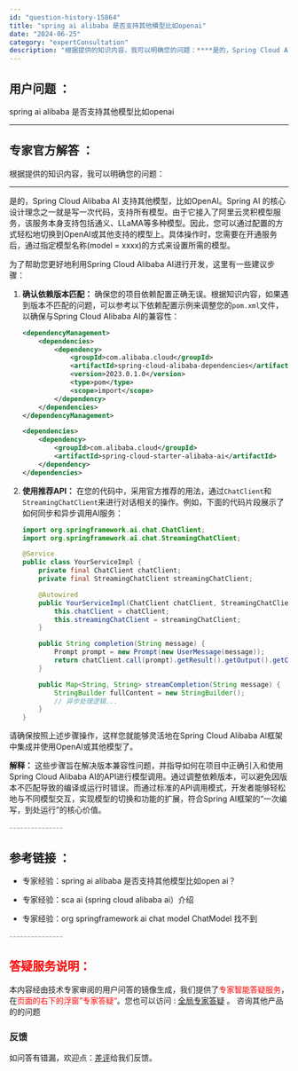 ```yaml
---
id: "question-history-15864"
title: "spring ai alibaba 是否支持其他模型比如openai"
date: "2024-06-25"
category: "expertConsultation"
description: "根据提供的知识内容，我可以明确您的问题：****是的，Spring Cloud Alibaba AI 支持其他模型，比如OpenAI。Spring AI 的核心设计理念之一就是写一次代码，支持所有模型。由于它接入了阿里云灵积模型服务，该服务本身支持包括通义、LLaMA等多种模型。因此，您可以通过配置"
---
```


## 用户问题 ： 
 spring ai alibaba 是否支持其他模型比如openai  

---------------
## 专家官方解答 ：

根据提供的知识内容，我可以明确您的问题：

****

是的，Spring Cloud Alibaba AI 支持其他模型，比如OpenAI。Spring AI 的核心设计理念之一就是写一次代码，支持所有模型。由于它接入了阿里云灵积模型服务，该服务本身支持包括通义、LLaMA等多种模型。因此，您可以通过配置的方式轻松地切换到OpenAI或其他支持的模型上。具体操作时，您需要在开通服务后，通过指定模型名称(model = xxxx)的方式来设置所需的模型。

为了帮助您更好地利用Spring Cloud Alibaba AI进行开发，这里有一些建议步骤：

1. **确认依赖版本匹配：**
   确保您的项目依赖配置正确无误。根据知识内容，如果遇到版本不匹配的问题，可以参考以下依赖配置示例来调整您的`pom.xml`文件，以确保与Spring Cloud Alibaba AI的兼容性：
   ```xml
   <dependencyManagement>
       <dependencies>
           <dependency>
               <groupId>com.alibaba.cloud</groupId>
               <artifactId>spring-cloud-alibaba-dependencies</artifactId>
               <version>2023.0.1.0</version>
               <type>pom</type>
               <scope>import</scope>
           </dependency>
       </dependencies>
   </dependencyManagement>

   <dependencies>
       <dependency>
           <groupId>com.alibaba.cloud</groupId>
           <artifactId>spring-cloud-starter-alibaba-ai</artifactId>
       </dependency>
   </dependencies>
   ```

2. **使用推荐API：**
   在您的代码中，采用官方推荐的用法，通过`ChatClient`和`StreamingChatClient`来进行对话相关的操作。例如，下面的代码片段展示了如何同步和异步调用AI服务：
   ```java
   import org.springframework.ai.chat.ChatClient;
   import org.springframework.ai.chat.StreamingChatClient;

   @Service
   public class YourServiceImpl {
       private final ChatClient chatClient;
       private final StreamingChatClient streamingChatClient;

       @Autowired
       public YourServiceImpl(ChatClient chatClient, StreamingChatClient streamingChatClient) {
           this.chatClient = chatClient;
           this.streamingChatClient = streamingChatClient;
       }

       public String completion(String message) {
           Prompt prompt = new Prompt(new UserMessage(message));
           return chatClient.call(prompt).getResult().getOutput().getContent();
       }

       public Map<String, String> streamCompletion(String message) {
           StringBuilder fullContent = new StringBuilder();
           // 异步处理逻辑...
       }
   }
   ```

请确保按照上述步骤操作，这样您就能够灵活地在Spring Cloud Alibaba AI框架中集成并使用OpenAI或其他模型了。

**解释：**
这些步骤旨在解决版本兼容性问题，并指导如何在项目中正确引入和使用Spring Cloud Alibaba AI的API进行模型调用。通过调整依赖版本，可以避免因版本不匹配导致的编译或运行时错误。而通过标准的API调用模式，开发者能够轻松地与不同模型交互，实现模型的切换和功能的扩展，符合Spring AI框架的“一次编写，到处运行”的核心价值。


<font color="#949494">---------------</font> 


## 参考链接 ：

* 专家经验：spring ai alibaba 是否支持其他模型比如open ai？ 
 
 * 专家经验：sca ai (spring cloud alibaba ai）介绍 
 
 * 专家经验：org springframework ai chat model ChatModel 找不到 


 <font color="#949494">---------------</font> 
 


## <font color="#FF0000">答疑服务说明：</font> 

本内容经由技术专家审阅的用户问答的镜像生成，我们提供了<font color="#FF0000">专家智能答疑服务</font>，在<font color="#FF0000">页面的右下的浮窗”专家答疑“</font>。您也可以访问 : [全局专家答疑](https://answer.opensource.alibaba.com/docs/intro) 。 咨询其他产品的的问题

### 反馈
如问答有错漏，欢迎点：[差评](https://ai.nacos.io/user/feedbackByEnhancerGradePOJOID?enhancerGradePOJOId=15880)给我们反馈。
